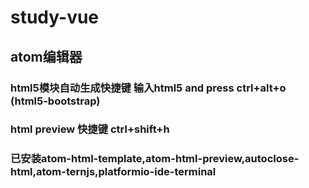 # study-vue

## atom编辑器
### html5模块自动生成快捷键 输入html5 and press ctrl+alt+o (html5-bootstrap)
### html preview 快捷键 ctrl+shift+h
### 已安装atom-html-template,atom-html-preview,autoclose-html,atom-ternjs,platformio-ide-terminal
